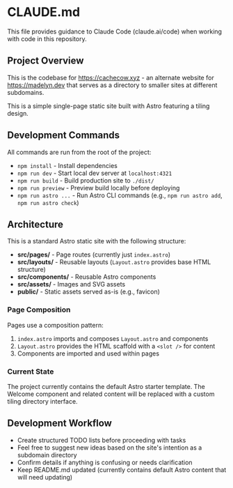# CLAUDE.md

This file provides guidance to Claude Code (claude.ai/code) when working with code in this repository.

## Project Overview

This is the codebase for https://cachecow.xyz - an alternate website for https://madelyn.dev that serves as a directory to smaller sites at different subdomains.

This is a simple single-page static site built with Astro featuring a tiling design.

## Development Commands

All commands are run from the root of the project:

- `npm install` - Install dependencies
- `npm run dev` - Start local dev server at `localhost:4321`
- `npm run build` - Build production site to `./dist/`
- `npm run preview` - Preview build locally before deploying
- `npm run astro ...` - Run Astro CLI commands (e.g., `npm run astro add`, `npm run astro check`)

## Architecture

This is a standard Astro static site with the following structure:

- **src/pages/** - Page routes (currently just `index.astro`)
- **src/layouts/** - Reusable layouts (`Layout.astro` provides base HTML structure)
- **src/components/** - Reusable Astro components
- **src/assets/** - Images and SVG assets
- **public/** - Static assets served as-is (e.g., favicon)

### Page Composition

Pages use a composition pattern:
1. `index.astro` imports and composes `Layout.astro` and components
2. `Layout.astro` provides the HTML scaffold with a `<slot />` for content
3. Components are imported and used within pages

### Current State

The project currently contains the default Astro starter template. The Welcome component and related content will be replaced with a custom tiling directory interface.

## Development Workflow

- Create structured TODO lists before proceeding with tasks
- Feel free to suggest new ideas based on the site's intention as a subdomain directory
- Confirm details if anything is confusing or needs clarification
- Keep README.md updated (currently contains default Astro content that will need updating)
